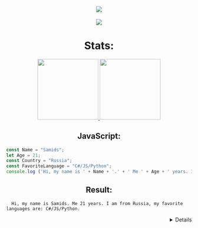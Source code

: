 <h1 align="center">
  <a href="https://git.io/typing-svg">
    <img src="https://readme-typing-svg.herokuapp.com/?lines=Hello,+Guest!;My+name+is+samids.;Welcome+to+my+profile!&center=true&size=27">
  </a>
</h1>

<p align="center">
  <a href="#">
    <img align="center" src="https://github-profile-trophy.vercel.app/?username=samids&theme=monokai&column=8&no-frame=true&no-bg=true">
  </a>
</p>


<h1 align="center">Stats: </h1>

<p align="center">
  <a href="#">
    <img src="https://github-readme-stats.vercel.app/api?username=samids&show_icons=true&bg_color=0d1117&text_color=FFF&border_color=444" height="165">
    <img src="https://github-readme-stats.vercel.app/api/top-langs/?username=samids&show_icons=true&bg_color=0d1117&text_color=FFF&border_color=444" height="165">
  </a>
</p>
  
<h2 align="center">JavaScript: </h2>
  
  ```javascript
const Name = "Samids";
let Age = 21;
const Country = "Russia";
const FavoriteLanguage = "C#/JS/Python";
console.log ('Hi, my name is ' + Name + '.' + ' Me ' + Age + ' years. I am from ' + Country + ', my favorite languages are: ' + FavoriteLanguage + '.')
  
```
  <h2 align="center">Result: </h2>
  
```console
  Hi, my name is Samids. Me 21 years. I am from Russia, my favorite languages are: C#/JS/Python.
```
  
<details align="right">By samids</details>
  
